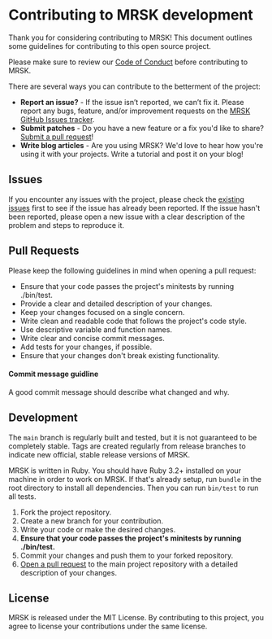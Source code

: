 # Contributing to MRSK development

Thank you for considering contributing to MRSK! This document outlines some guidelines for contributing to this open source project.

Please make sure to review our [Code of Conduct](CODE_OF_CONDUCT.md) before contributing to MRSK.

There are several ways you can contribute to the betterment of the project:

- **Report an issue?** - If the issue isn’t reported, we can’t fix it. Please report any bugs, feature, and/or improvement requests on the [MRSK GitHub Issues tracker](https://github.com/mrsked/mrsk/issues).
- **Submit patches** - Do you have a new feature or a fix you'd like to share? [Submit a pull request](https://github.com/mrsked/mrsk/pulls)!
- **Write blog articles** - Are you using MRSK? We'd love to hear how you're using it with your projects. Write a tutorial and post it on your blog!

## Issues

If you encounter any issues with the project, please check the [existing issues](https://github.com/mrsked/mrsk/issues) first to see if the issue has already been reported. If the issue hasn't been reported, please open a new issue with a clear description of the problem and steps to reproduce it.

## Pull Requests

Please keep the following guidelines in mind when opening a pull request:

- Ensure that your code passes the project's minitests by running ./bin/test.
- Provide a clear and detailed description of your changes.
- Keep your changes focused on a single concern.
- Write clean and readable code that follows the project's code style.
- Use descriptive variable and function names.
- Write clear and concise commit messages.
- Add tests for your changes, if possible.
- Ensure that your changes don't break existing functionality.

#### Commit message guidline

A good commit message should describe what changed and why.

## Development

The `main` branch is regularly built and tested, but it is not guaranteed to be completely stable. Tags are created regularly from release branches to indicate new official, stable release versions of MRSK.

MRSK is written in Ruby. You should have Ruby 3.2+ installed on your machine in order to work on MRSK. If that's already setup, run `bundle` in the root directory to install all dependencies. Then you can run `bin/test` to run all tests.

1. Fork the project repository.
2. Create a new branch for your contribution.
3. Write your code or make the desired changes.
4. **Ensure that your code passes the project's minitests by running ./bin/test.**
5. Commit your changes and push them to your forked repository.
6. [Open a pull request](https://github.com/mrsked/mrsk/pulls) to the main project repository with a detailed description of your changes.

## License

MRSK is released under the MIT License. By contributing to this project, you agree to license your contributions under the same license.
